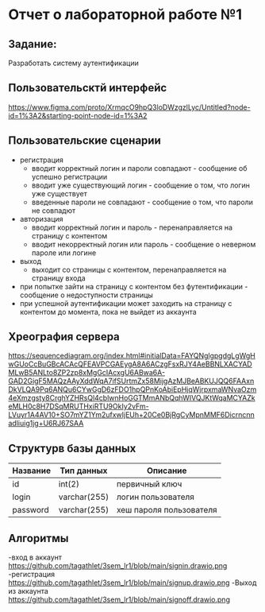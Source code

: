 # Отчет о лабораторной работе №1 

## Задание:
Разработать систему аутентификации

## Пользовательсктй интерфейс
https://www.figma.com/proto/XrmqcO9hpQ3loDWzgzlLyc/Untitled?node-id=1%3A2&starting-point-node-id=1%3A2

## Пользовательские сценарии
 - регистрация
    - вводит корректный логин и пароли совпадают - сообщение об успешно регистрации
    - вводит уже существующий логин - сообщение о том, что логин уже существует
    - введенные пароли не совпадают - сообщение о том, что пароли не совпадют
 - авторизация
    - вводит корректный логин и пароль - перенаправляется на страницу с контентом
    - вводит некорректный логин или пароль - сообщение о неверном пароле или логине
 - выход
    - выходит со страницы с контентом, перенаправляется на страницу входа
- при попытке зайти на страницу с контентом без футентификации - сообщение о недоступности страницы
- при успешной аутентификации может заходить на страницу с контентом до момента, пока не выйдет из аккаунта

## Xреография сервера
https://sequencediagram.org/index.html#initialData=FAYQNglgpgdgLgWgHwGUoCcBuGBcACAcQFEAVPCGAEygA8A6ACzgFsxRJY4AeBBNLXACYADMLwB5ANLto8ZP2zp8xMgGcIAcxgU6ABwa6A-GAD2GigF5MAQzAAyXddWqA7ifSUrtmZx58MijgAzMJBeABKUJQQ6FAAxnDkVLQA9Pq6ANQu6CYwGgD6zFDO1hpQPnKoAbiEpHjqWjrpxmaWNvaOzm4eXmzgsty8CrghYZHRsQl4cblwnHoGGTMmANbQqhWIVQJKtWqaMCYAZkeMLH0c8H7DSqMRUTHxiRTU9OkIy2vFm-LVuyr1A4AV10+SO7mYZ1Ym2ufxwIjEUh+20Ce0BjRgCyMpnMMF6Dicrncnnadliuig1jg+U6RJ67SAA

## Структурв базы данных
|Название|Тип данных  |Описание               | 
|--------|------------|-----------------------|
|id      |int(2)      |первичный ключ         |
|login   |varchar(255)|логин пользователя     |
|password|varchar(255)|хеш пароля пользователя|

## Алгоритмы
-вход в аккаунт
  https://github.com/tagathlet/3sem_lr1/blob/main/signin.drawio.png
-регистрация
  https://github.com/tagathlet/3sem_lr1/blob/main/signup.drawio.png
-Выход из аккаунта
  https://github.com/tagathlet/3sem_lr1/blob/main/signoff.drawio.png
